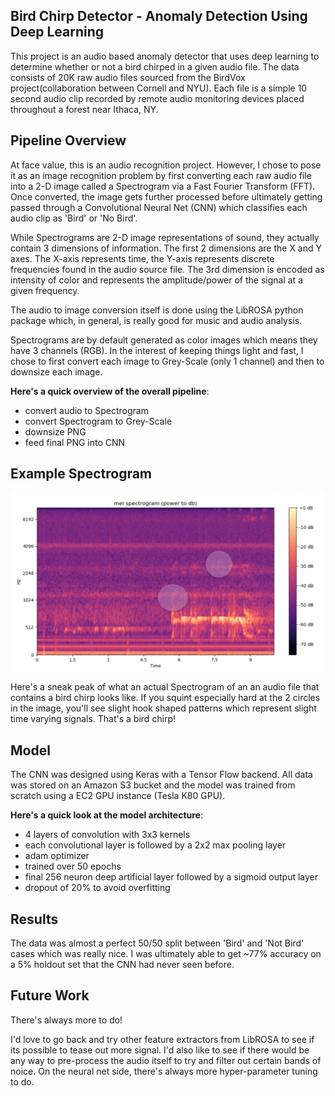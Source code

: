 ## Bird Chirp Detector - Anomaly Detection Using Deep Learning

This project is an audio based anomaly detector that uses deep learning to determine whether or not a bird chirped in a given audio file. The data consists of 20K raw audio files sourced from the BirdVox project(collaboration between Cornell and NYU). Each file is a simple 10 second audio clip recorded by remote audio monitoring devices placed throughout a forest near Ithaca, NY. 

## Pipeline Overview

At face value, this is an audio recognition project. However, I chose to pose it as an image recognition problem by first converting each raw audio file into a 2-D image called a Spectrogram via a Fast Fourier Transform (FFT). Once converted, the image gets further processed before ultimately getting passed through a Convolutional Neural Net (CNN) which classifies each audio clip as 'Bird' or 'No Bird'. 

While Spectrograms are 2-D image representations of sound, they actually contain 3 dimensions of information. The first 2 dimensions are the X and Y axes. The X-axis represents time, the Y-axis represents discrete frequencies found in the audio source file. The 3rd dimension is encoded as intensity of color and represents the amplitude/power of the signal at a given frequency. 

The audio to image conversion itself is done using the LibROSA python package which, in general, is really good for music and audio analysis.   

Spectrograms are by default generated as color images which means they have 3 channels (RGB). In the interest of keeping things light and fast, I chose to first convert each image to Grey-Scale (only 1 channel) and then to downsize each image. 

**Here's a quick overview of the overall pipeline**:
* convert audio to Spectrogram 
* convert Spectrogram to Grey-Scale
* downsize PNG 
* feed final PNG into CNN

## Example Spectrogram
![bird](images/bird.png)

Here's a sneak peak of what an actual Spectrogram of an an audio file that contains a bird chirp looks like. If you squint especially hard at the 2 circles in the image, you'll see slight hook shaped patterns which represent slight time varying signals. That's a bird chirp!


## Model

The CNN was designed using Keras with a Tensor Flow backend. All data was stored on an Amazon S3 bucket and the model was trained from scratch using a EC2 GPU instance (Tesla K80 GPU). 

**Here's a quick look at the model architecture**:
* 4 layers of convolution with 3x3 kernels
* each convolutional layer is followed by a 2x2 max pooling layer
* adam optimizer
* trained over 50 epochs 
* final 256 neuron deep artificial layer followed by a sigmoid output layer 
* dropout of 20% to avoid overfitting

## Results

The data was almost a perfect 50/50 split between 'Bird' and 'Not Bird' cases which was really nice. I was ultimately able to get ~77% accuracy on a 5% holdout set that the CNN had never seen before.

## Future Work
There's always more to do!

I'd love to go back and try other feature extractors from LibROSA to see if its possible to tease out more signal. I'd also like to see if there would be any way to pre-process the audio itself to try and filter out certain bands of noice. On the neural net side, there's always more hyper-parameter tuning to do.
